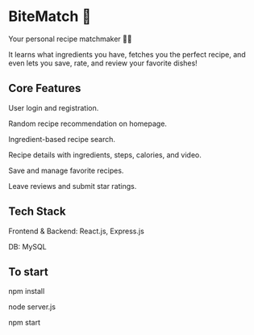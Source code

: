 # BiteMatch 🍰
Your personal recipe matchmaker 🍴✨ 

It learns what ingredients you have, fetches you the perfect recipe, and even lets you save, rate, and review your favorite dishes!

## Core Features

User login and registration.

Random recipe recommendation on homepage.

Ingredient-based recipe search.

Recipe details with ingredients, steps, calories, and video.

Save and manage favorite recipes.

Leave reviews and submit star ratings.

## Tech Stack

Frontend & Backend: React.js, Express.js 

DB: MySQL

## To start

npm install

node server.js

npm start

